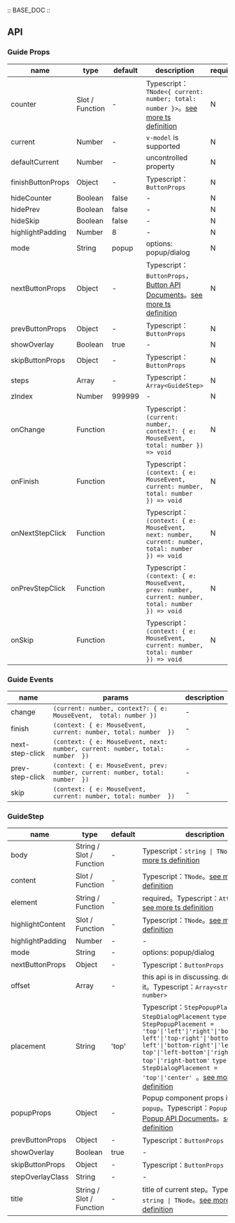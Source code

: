 :: BASE_DOC ::

## API

### Guide Props

name | type | default | description | required
-- | -- | -- | -- | --
counter | Slot / Function | - | Typescript：`TNode<{ current: number; total: number }>`。[see more ts definition](https://github.com/Tencent/tdesign-vue/blob/develop/src/common.ts) | N
current | Number | - | `v-model` is supported | N
defaultCurrent | Number | - | uncontrolled property | N
finishButtonProps | Object | - | Typescript：`ButtonProps` | N
hideCounter | Boolean | false | \- | N
hidePrev | Boolean | false | \- | N
hideSkip | Boolean | false | \- | N
highlightPadding | Number | 8 | \- | N
mode | String | popup | options: popup/dialog | N
nextButtonProps | Object | - | Typescript：`ButtonProps`，[Button API Documents](./button?tab=api)。[see more ts definition](https://github.com/Tencent/tdesign-vue/tree/develop/src/guide/type.ts) | N
prevButtonProps | Object | - | Typescript：`ButtonProps` | N
showOverlay | Boolean | true | \- | N
skipButtonProps | Object | - | Typescript：`ButtonProps` | N
steps | Array | - | Typescript：`Array<GuideStep>` | N
zIndex | Number | 999999 | \- | N
onChange | Function |  | Typescript：`(current: number, context?: { e: MouseEvent,  total: number }) => void`<br/> | N
onFinish | Function |  | Typescript：`(context: { e: MouseEvent, current: number, total: number  }) => void`<br/> | N
onNextStepClick | Function |  | Typescript：`(context: { e: MouseEvent, next: number, current: number, total: number  }) => void`<br/> | N
onPrevStepClick | Function |  | Typescript：`(context: { e: MouseEvent, prev: number, current: number, total: number  }) => void`<br/> | N
onSkip | Function |  | Typescript：`(context: { e: MouseEvent, current: number, total: number  }) => void`<br/> | N

### Guide Events

name | params | description
-- | -- | --
change | `(current: number, context?: { e: MouseEvent,  total: number })` | \-
finish | `(context: { e: MouseEvent, current: number, total: number  })` | \-
next-step-click | `(context: { e: MouseEvent, next: number, current: number, total: number  })` | \-
prev-step-click | `(context: { e: MouseEvent, prev: number, current: number, total: number  })` | \-
skip | `(context: { e: MouseEvent, current: number, total: number  })` | \-

### GuideStep

name | type | default | description | required
-- | -- | -- | -- | --
body | String / Slot / Function | - | Typescript：`string \| TNode`。[see more ts definition](https://github.com/Tencent/tdesign-vue/blob/develop/src/common.ts) | N
content | Slot / Function | - | Typescript：`TNode`。[see more ts definition](https://github.com/Tencent/tdesign-vue/blob/develop/src/common.ts) | N
element | String / Function | - | required。Typescript：`AttachNode`。[see more ts definition](https://github.com/Tencent/tdesign-vue/blob/develop/src/common.ts) | Y
highlightContent | Slot / Function | - | Typescript：`TNode`。[see more ts definition](https://github.com/Tencent/tdesign-vue/blob/develop/src/common.ts) | N
highlightPadding | Number | - | \- | N
mode | String | - | options: popup/dialog | N
nextButtonProps | Object | - | Typescript：`ButtonProps` | N
offset | Array | - | this api is in discussing. do not use it。Typescript：`Array<string \| number>` | N
placement | String | 'top' | Typescript：`StepPopupPlacement \| StepDialogPlacement` `type StepPopupPlacement = 'top'\|'left'\|'right'\|'bottom'\|'top-left'\|'top-right'\|'bottom-left'\|'bottom-right'\|'left-top'\|'left-bottom'\|'right-top'\|'right-bottom'` `type StepDialogPlacement = 'top'\|'center' `。[see more ts definition](https://github.com/Tencent/tdesign-vue/tree/develop/src/guide/type.ts) | N
popupProps | Object | - | Popup component props if `mode = popup`。Typescript：`PopupProps`，[Popup API Documents](./popup?tab=api)。[see more ts definition](https://github.com/Tencent/tdesign-vue/tree/develop/src/guide/type.ts) | N
prevButtonProps | Object | - | Typescript：`ButtonProps` | N
showOverlay | Boolean | true | \- | N
skipButtonProps | Object | - | Typescript：`ButtonProps` | N
stepOverlayClass | String | - | \- | N
title | String / Slot / Function | - | title of current step。Typescript：`string \| TNode`。[see more ts definition](https://github.com/Tencent/tdesign-vue/blob/develop/src/common.ts) | N
